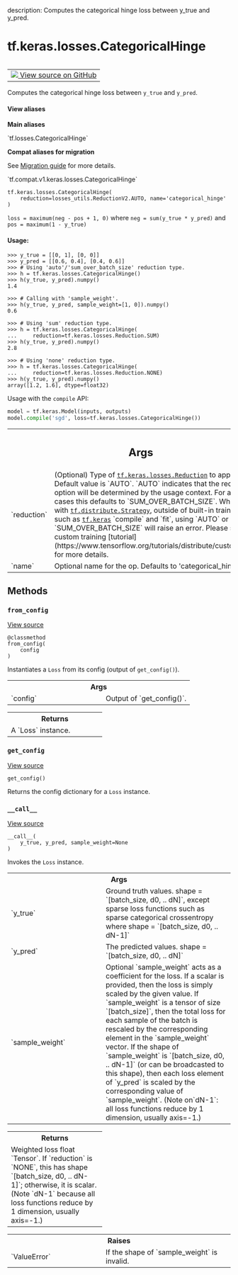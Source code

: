 description: Computes the categorical hinge loss between y_true and y_pred.

<div itemscope itemtype="http://developers.google.com/ReferenceObject">
<meta itemprop="name" content="tf.keras.losses.CategoricalHinge" />
<meta itemprop="path" content="Stable" />
<meta itemprop="property" content="__call__"/>
<meta itemprop="property" content="__init__"/>
<meta itemprop="property" content="from_config"/>
<meta itemprop="property" content="get_config"/>
</div>

# tf.keras.losses.CategoricalHinge

<!-- Insert buttons and diff -->

<table class="tfo-notebook-buttons tfo-api nocontent" align="left">
<td>
  <a target="_blank" href="https://github.com/tensorflow/tensorflow/blob/r2.2/tensorflow/python/keras/losses.py#L860-L917">
    <img src="https://www.tensorflow.org/images/GitHub-Mark-32px.png" />
    View source on GitHub
  </a>
</td>
</table>



Computes the categorical hinge loss between `y_true` and `y_pred`.

<section class="expandable">
  <h4 class="showalways">View aliases</h4>
  <p>
<b>Main aliases</b>
<p>`tf.losses.CategoricalHinge`</p>

<b>Compat aliases for migration</b>
<p>See
<a href="https://www.tensorflow.org/guide/migrate">Migration guide</a> for
more details.</p>
<p>`tf.compat.v1.keras.losses.CategoricalHinge`</p>
</p>
</section>

<pre class="devsite-click-to-copy prettyprint lang-py tfo-signature-link">
<code>tf.keras.losses.CategoricalHinge(
    reduction=losses_utils.ReductionV2.AUTO, name='categorical_hinge'
)
</code></pre>



<!-- Placeholder for "Used in" -->

`loss = maximum(neg - pos + 1, 0)`
where `neg = sum(y_true * y_pred)` and `pos = maximum(1 - y_true)`

#### Usage:



```
>>> y_true = [[0, 1], [0, 0]]
>>> y_pred = [[0.6, 0.4], [0.4, 0.6]]
>>> # Using 'auto'/'sum_over_batch_size' reduction type.
>>> h = tf.keras.losses.CategoricalHinge()
>>> h(y_true, y_pred).numpy()
1.4
```

```
>>> # Calling with 'sample_weight'.
>>> h(y_true, y_pred, sample_weight=[1, 0]).numpy()
0.6
```

```
>>> # Using 'sum' reduction type.
>>> h = tf.keras.losses.CategoricalHinge(
...     reduction=tf.keras.losses.Reduction.SUM)
>>> h(y_true, y_pred).numpy()
2.8
```

```
>>> # Using 'none' reduction type.
>>> h = tf.keras.losses.CategoricalHinge(
...     reduction=tf.keras.losses.Reduction.NONE)
>>> h(y_true, y_pred).numpy()
array([1.2, 1.6], dtype=float32)
```

Usage with the `compile` API:

```python
model = tf.keras.Model(inputs, outputs)
model.compile('sgd', loss=tf.keras.losses.CategoricalHinge())
```

<!-- Tabular view -->
 <table class="responsive fixed orange">
<colgroup><col width="214px"><col></colgroup>
<tr><th colspan="2"><h2 class="add-link">Args</h2></th></tr>

<tr>
<td>
`reduction`
</td>
<td>
(Optional) Type of <a href="../../../tf/keras/losses/Reduction.md"><code>tf.keras.losses.Reduction</code></a> to apply to
loss. Default value is `AUTO`. `AUTO` indicates that the reduction
option will be determined by the usage context. For almost all cases
this defaults to `SUM_OVER_BATCH_SIZE`. When used with
<a href="../../../tf/distribute/Strategy.md"><code>tf.distribute.Strategy</code></a>, outside of built-in training loops such as
<a href="../../../tf/keras.md"><code>tf.keras</code></a> `compile` and `fit`, using `AUTO` or `SUM_OVER_BATCH_SIZE`
will raise an error. Please see this custom training [tutorial]
(https://www.tensorflow.org/tutorials/distribute/custom_training)
for more details.
</td>
</tr><tr>
<td>
`name`
</td>
<td>
Optional name for the op. Defaults to 'categorical_hinge'.
</td>
</tr>
</table>



## Methods

<h3 id="from_config"><code>from_config</code></h3>

<a target="_blank" href="https://github.com/tensorflow/tensorflow/blob/r2.2/tensorflow/python/keras/losses.py#L147-L157">View source</a>

<pre class="devsite-click-to-copy prettyprint lang-py tfo-signature-link">
<code>@classmethod</code>
<code>from_config(
    config
)
</code></pre>

Instantiates a `Loss` from its config (output of `get_config()`).


<!-- Tabular view -->
 <table class="responsive fixed orange">
<colgroup><col width="214px"><col></colgroup>
<tr><th colspan="2">Args</th></tr>

<tr>
<td>
`config`
</td>
<td>
Output of `get_config()`.
</td>
</tr>
</table>



<!-- Tabular view -->
 <table class="responsive fixed orange">
<colgroup><col width="214px"><col></colgroup>
<tr><th colspan="2">Returns</th></tr>
<tr class="alt">
<td colspan="2">
A `Loss` instance.
</td>
</tr>

</table>



<h3 id="get_config"><code>get_config</code></h3>

<a target="_blank" href="https://github.com/tensorflow/tensorflow/blob/r2.2/tensorflow/python/keras/losses.py#L248-L253">View source</a>

<pre class="devsite-click-to-copy prettyprint lang-py tfo-signature-link">
<code>get_config()
</code></pre>

Returns the config dictionary for a `Loss` instance.


<h3 id="__call__"><code>__call__</code></h3>

<a target="_blank" href="https://github.com/tensorflow/tensorflow/blob/r2.2/tensorflow/python/keras/losses.py#L112-L145">View source</a>

<pre class="devsite-click-to-copy prettyprint lang-py tfo-signature-link">
<code>__call__(
    y_true, y_pred, sample_weight=None
)
</code></pre>

Invokes the `Loss` instance.


<!-- Tabular view -->
 <table class="responsive fixed orange">
<colgroup><col width="214px"><col></colgroup>
<tr><th colspan="2">Args</th></tr>

<tr>
<td>
`y_true`
</td>
<td>
Ground truth values. shape = `[batch_size, d0, .. dN]`, except
sparse loss functions such as sparse categorical crossentropy where
shape = `[batch_size, d0, .. dN-1]`
</td>
</tr><tr>
<td>
`y_pred`
</td>
<td>
The predicted values. shape = `[batch_size, d0, .. dN]`
</td>
</tr><tr>
<td>
`sample_weight`
</td>
<td>
Optional `sample_weight` acts as a
coefficient for the loss. If a scalar is provided, then the loss is
simply scaled by the given value. If `sample_weight` is a tensor of size
`[batch_size]`, then the total loss for each sample of the batch is
rescaled by the corresponding element in the `sample_weight` vector. If
the shape of `sample_weight` is `[batch_size, d0, .. dN-1]` (or can be
broadcasted to this shape), then each loss element of `y_pred` is scaled
by the corresponding value of `sample_weight`. (Note on`dN-1`: all loss
functions reduce by 1 dimension, usually axis=-1.)
</td>
</tr>
</table>



<!-- Tabular view -->
 <table class="responsive fixed orange">
<colgroup><col width="214px"><col></colgroup>
<tr><th colspan="2">Returns</th></tr>
<tr class="alt">
<td colspan="2">
Weighted loss float `Tensor`. If `reduction` is `NONE`, this has
shape `[batch_size, d0, .. dN-1]`; otherwise, it is scalar. (Note `dN-1`
because all loss functions reduce by 1 dimension, usually axis=-1.)
</td>
</tr>

</table>



<!-- Tabular view -->
 <table class="responsive fixed orange">
<colgroup><col width="214px"><col></colgroup>
<tr><th colspan="2">Raises</th></tr>

<tr>
<td>
`ValueError`
</td>
<td>
If the shape of `sample_weight` is invalid.
</td>
</tr>
</table>





